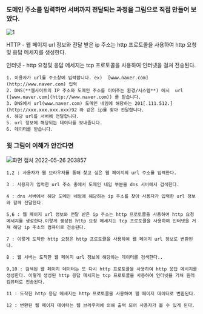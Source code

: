 ### 도메인 주소를 입력하면 서버까지 전달되는 과정을 그림으로 직접 만들어 보았다.
![1](https://user-images.githubusercontent.com/81284265/170480266-191c4a21-6dbb-402e-9ef2-432d527a2056.gif)  


HTTP - 웹 페이지 url 정보와 전달 받은 ip 주소는 http 프로토콜을 사용하여 http 요청 및 응답 메세지를 생성한다.  

인터넷 -  http 요청및 응답 메세지는 tcp 프로토콜을 사용하여 인터넷을 걸쳐 전송된다.  

```
1. 이용자가 url를 주소창에 입력합니다. ex)  [www.naver.com](http://www.naver.com) 입력
2. DNS(**웹사이트의 IP 주소와 도메인 주소를 이어주는 환경/시스템**) 에서  url ([www.naver.com](http://www.naver.com)) 를 받습니다.
3. DNS에서 url(www.naver.com) 도메인 네임에 해당하는 201[.111.512.](http://xxx.xxx.xxx.xxx)92 와 같은 ip를 찾아 전달합니다.
4. 해당 url를 서버에 전달합니다.
5. url 정보에 해당되는 데이터를 보내줍니다.
6. 데이터를 받습니다.
```

### 윗 그림이 이해가 안간다면

![화면 캡처 2022-05-26 203857](https://user-images.githubusercontent.com/81284265/170480839-539e3bbc-f7d1-4228-a435-c35dd70aab81.png)
```
1,2 : 사용자가 웹 브라우저를 통해 찾고 싶은 웹 페이지의 url 주소를 입력한다.

3 : 사용자가 입력한 url 주소 중에서 도메인 네임 부분을 dns 서버에서 검색한다.

4 : dns 서버에서 해당 도메인 네임에 해당하는 ip 주소를 찾아 사용자가 입력한 url 정보와 함께 전달한다.

5,6 : 웹 페이지 url 정보와 전달 받은 ip 주소는 http 프로토콜을 사용하여 http 요청 메세지를 생성한다.이렇게 생성된 http 요청 메세지는 tcp 프로토콜을 사용하여 인터넷을 거쳐 해당 ip 주소의 컴퓨터로 전송된다.

7 : 이렇게 도착한 http 요청은 http 프로토콜을 사용하여 웹 페이지 url 정보로 변환된다.

8 : 웹 서버는 도착한 웹 페이지 url 정보에 해당하는 데이터를 검색한다..

9,10 : 검색된 웹 페이지 데이터는 또 다시 http 프로토콜을 사용하여 http 응답 메시지를 생성한다. 이렇게 생성된 http 응답 메세지는 tcp 프로토콜을 사용하여 인터넷을 거쳐 원래 컴퓨터로 전송된다.

11 : 도착한 http 응답 메세지는 http 프로토콜을 사용하여 웹 페이지 데이터로 변환된다.

12 : 변환된 웹 페이지 데이터는 웹 브라우저에 의해 출력 되어 사용자가 볼 수 있게 된다.
```
